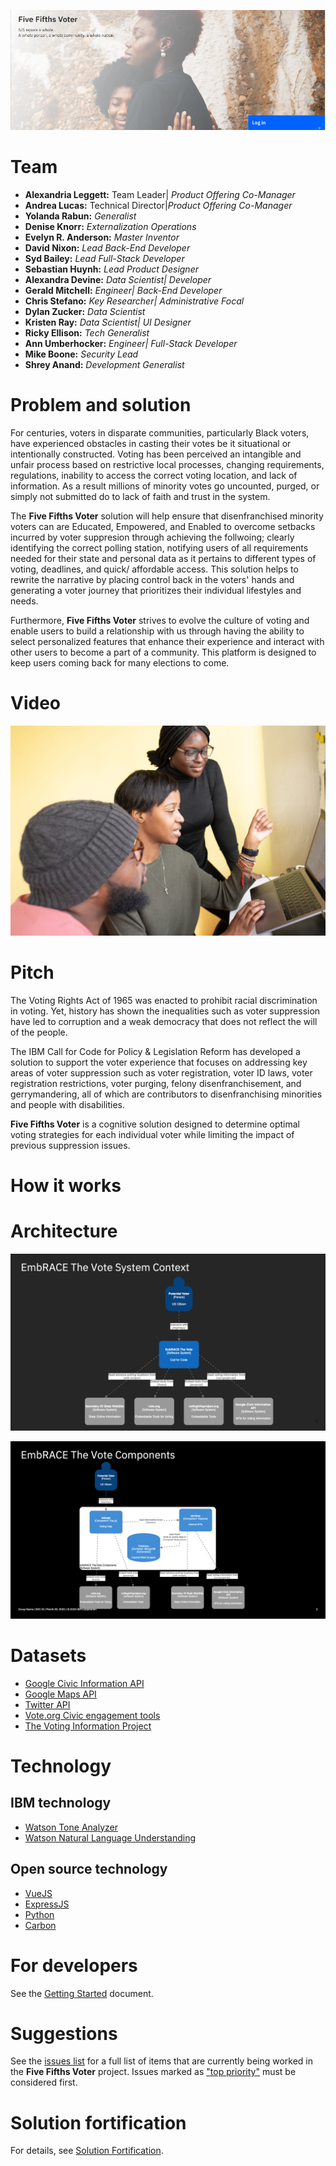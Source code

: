 ![Vision](doc/5-fifths-banner-1.png)

# Team

* **Alexandria Leggett:** Team Leader| _Product Offering Co-Manager_
* **Andrea Lucas:** Technical Director|_Product Offering Co-Manager_
* **Yolanda Rabun:** _Generalist_
* **Denise Knorr:** _Externalization Operations_ 
* **Evelyn R. Anderson:** _Master Inventor_
* **David Nixon:** _Lead Back-End Developer_
* **Syd Bailey:** _Lead Full-Stack Developer_
* **Sebastian Huynh:** _Lead Product Designer_
* **Alexandra Devine:** _Data Scientist| Developer_
* **Gerald Mitchell:** _Engineer| Back-End Developer_ 
* **Chris Stefano:** _Key Researcher| Administrative Focal_  
* **Dylan Zucker:** _Data Scientist_ 
* **Kristen Ray:** _Data Scientist| UI Designer_
* **Ricky Ellison:** _Tech Generalist_
* **Ann Umberhocker:** _Engineer| Full-Stack Developer_
* **Mike Boone:** _Security Lead_
* **Shrey Anand:** _Development Generalist_

# Problem and solution

For centuries, voters in disparate communities, particularly Black voters, have experienced obstacles in casting their votes be it situational or intentionally constructed. Voting has been perceived an intangible and unfair process based on restrictive local processes, changing requirements, regulations, inability to access the correct voting location, and lack of information. As a result millions of minority votes go uncounted, purged, or simply not submitted do to lack of faith and trust in the system.

The **Five Fifths Voter** solution will help ensure that disenfranchised minority voters can are Educated, Empowered, and Enabled to overcome setbacks incurred by voter suppresion through achieving the follwoing; clearly identifying the correct polling station, notifying users of all requirements needed for their state and personal data as it pertains to different types of voting, deadlines, and quick/ affordable access. This solution helps to rewrite the narrative by placing control back in the voters' hands and generating a voter journey that prioritizes their individual lifestyles and needs. 

Furthermore, **Five Fifths Voter** strives to evolve the culture of voting and enable users to build a relationship with us through having the ability to select personalized features that enhance their experience and interact with other users to become a part of a community. This platform is designed to keep users coming back for many elections to come.

# Video
[![Watch the video]( /doc/5-fifths-vid-front.jpg)]( https://youtu.be/ItB2r9onTKw )

# Pitch

The Voting Rights Act of 1965 was enacted to prohibit racial discrimination in voting. Yet, history has shown the inequalities such as voter suppression have led to corruption and a weak democracy that does not reflect the will of the people. 

The IBM Call for Code for Policy & Legislation Reform has developed a solution to support the voter experience that focuses on addressing key areas of voter suppression such as voter registration, voter ID laws, voter registration restrictions, voter purging, felony disenfranchisement, and gerrymandering, all of which are contributors to disenfranchising minorities and people with disabilities. 

**Five Fifths Voter** is a cognitive solution designed to determine optimal voting strategies for each individual voter while limiting the impact of previous suppression issues.

# How it works
# Architecture

![System Context](doc/SystemContext.png)

![Components](doc/Components.png)

# Datasets
- [Google Civic Information API](https://developers.google.com/civic-information/)
- [Google Maps API](https://developers.google.com/maps/documentation)
- [Twitter API](https://developer.twitter.com/en/docs/twitter-api)
- [Vote.org Civic engagement tools](https://www.vote.org/technology/)
- [The Voting Information Project](https://www.votinginfoproject.org/)

# Technology
## IBM technology
- [Watson Tone Analyzer](https://www.ibm.com/watson/services/tone-analyzer/)
- [Watson Natural Language Understanding](https://www.ibm.com/cloud/watson-natural-language-understanding)
## Open source technology
- [VueJS](https://vuejs.org)
- [ExpressJS](https://expressjs.com)
- [Python](https://www.python.org)
- [Carbon](https://www.carbondesignsystem.com)

# For developers

See the [Getting Started](doc/GETSTARTED.md) document.

# Suggestions

See the [issues list](https://github.com/Call-for-Code-for-Racial-Justice/Five-Fifths-Voter/issues) for a full list of items that are currently being worked in the **Five Fifths Voter** project. Issues marked as ["top priority"](https://github.com/Call-for-Code-for-Racial-Justice/Five-Fifths-Voter/issues?q=is%3Aissue+is%3Aopen+label%3A%22top+priority%22) must be considered first.

# Solution fortification

For details, see [Solution Fortification](doc/SolutionFortification.md).
